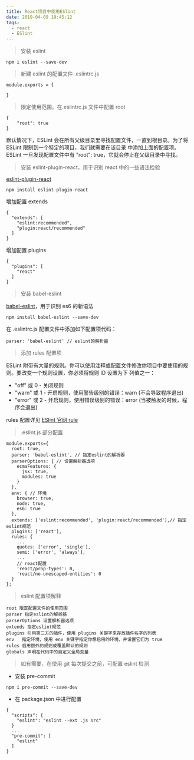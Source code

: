 ```yaml
---
title: React项目中使用ESlint
date: 2019-04-09 19:45:12
tags:
  - react
  - ESlint
---
```


> 安装 eslint

```
npm i eslint --save-dev
```

> 新建 eslint 的配置文件 .eslintrc.js

```
module.exports = {

}
```

<!--more-->

> 限定使用范围。在.eslintrc.js 文件中配置 root

```
{
    "root": true
}
```

默认情况下，ESLint 会在所有父级目录里寻找配置文件，一直到根目录。为了将 ESLint 限制到一个特定的项目，我们就需要在该目录
中添加上面的配置项。ESLint 一旦发现配置文件中有 "root": true，它就会停止在父级目录中寻找。

> 安装 eslint-plugin-react，用于识别 react 中的一些语法检验

[eslint-plugin-react](https://github.com/yannickcr/eslint-plugin-react)

```
npm install eslint-plugin-react
```

增加配置 extends

```
{
  "extends": [
    "eslint:recommended",
    "plugin:react/recommended"
  ]
}
```

增加配置 plugins

```
{
  "plugins": [
    "react"
  ]
}
```

> 安装 babel-eslint

[babel-eslint](https://github.com/babel/babel-eslint)，用于识别 es6 的新语法

```
npm install babel-eslint --save-dev
```

在 .eslintrc.js 配置文件中添加如下配置项代码：

```
parser: 'babel-eslint' // eslint的解析器
```

> 添加 rules 配置项

ESLint 附带有大量的规则。你可以使用注释或配置文件修改你项目中要使用的规则。要改变一个规则设置，你必须将规则 ID 设置为下
列值之一：

- "off" 或 0 - 关闭规则
- "warn" 或 1 - 开启规则，使用警告级别的错误：warn (不会导致程序退出)
- "error" 或 2 - 开启规则，使用错误级别的错误：error (当被触发的时候，程序会退出)

rules 配置详见 [ESlint 官网 rule](https://cn.eslint.org/docs/rules/)

> .eslint.js 部分配置

```
module.exports={
  root: true,
  parser: 'babel-eslint', // 指定eslint的解析器
  parserOptions: { // 设置解析器选项
    ecmaFeatures: {
      jsx: true,
      modules: true
    }
  },
  env: { // 环境
    browser: true,
    node: true,
    es6: true
  },
  extends: ['eslint:recommended', 'plugin:react/recommended'],// 指定eslint规范
  plugins: ['react'],
  rules: {
    ...
    quotes: ['error', 'single'],
    semi: ['error', 'always'],
    ...
    // react配置
    'react/prop-types': 0,
    'react/no-unescaped-entities': 0
  }
};
```

> eslint 配置项解释

```
root 限定配置文件的使用范围
parser 指定eslint的解析器
parserOptions 设置解析器选项
extends 指定eslint规范
plugins 引用第三方的插件，使用 plugins 关键字来存放插件名字的列表
env   指定环境，使用 env 关键字指定你想启用的环境，并设置它们为 true
rules 启用额外的规则或覆盖默认的规则
globals 声明在代码中的自定义全局变量
```

> 如有需要，在使用 git 每次提交之前，可配置 eslint 检测

- 安装 pre-commit

```
npm i pre-commit --save-dev
```

- 在 package.json 中进行配置

```
{
  "scripts": {
    "eslint": "eslint --ext .js src"
  }
  ...
  "pre-commit": [
    "eslint"
  ]
}

```

